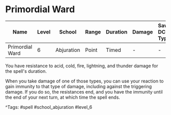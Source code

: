 # Primordial Ward

| Name | Level | School | Range | Duration | Damage | Save DC & Type |
|------|-------|--------|-------|----------|--------|----------------|
| Primordial Ward | 6 | Abjuration | Point | Timed | - | - |

You have resistance to acid, cold, fire, lightning, and thunder damage for the spell's duration.

When you take damage of one of those types, you can use your reaction to gain immunity to that type of damage, including against the triggering damage. If you do so, the resistances end, and you have the immunity until the end of your next turn, at which time the spell ends.

^Tags: #spell #school_abjuration #level_6